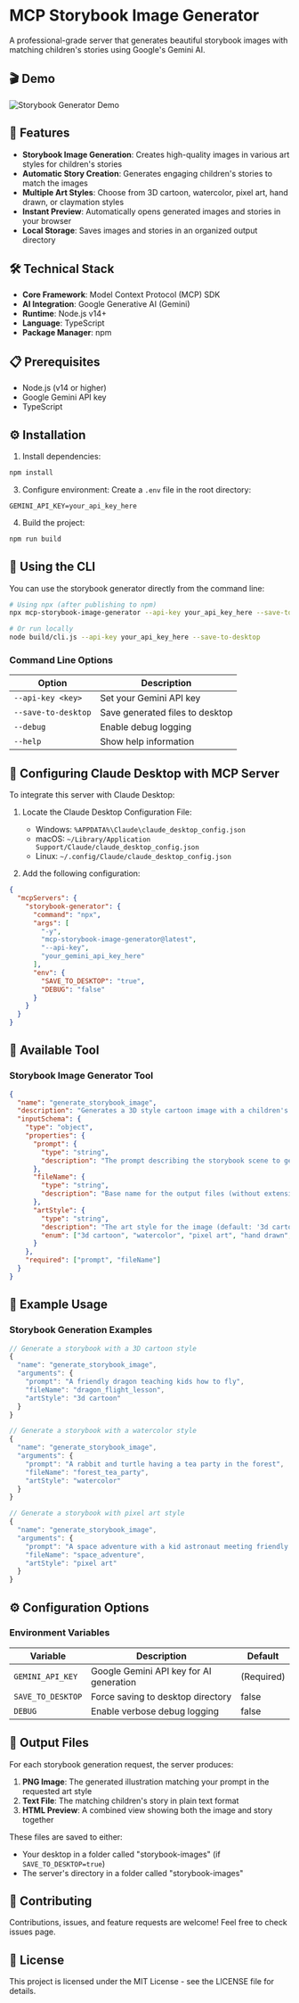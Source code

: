 # MCP Storybook Image Generator

A professional-grade server that generates beautiful storybook images with matching children's stories using Google's Gemini AI.

## 🎬 Demo

![Storybook Generator Demo](video/1.gif)

## 🌟 Features

- **Storybook Image Generation**: Creates high-quality images in various art styles for children's stories
- **Automatic Story Creation**: Generates engaging children's stories to match the images
- **Multiple Art Styles**: Choose from 3D cartoon, watercolor, pixel art, hand drawn, or claymation styles
- **Instant Preview**: Automatically opens generated images and stories in your browser
- **Local Storage**: Saves images and stories in an organized output directory

## 🛠️ Technical Stack

- **Core Framework**: Model Context Protocol (MCP) SDK
- **AI Integration**: Google Generative AI (Gemini)
- **Runtime**: Node.js v14+
- **Language**: TypeScript
- **Package Manager**: npm

## 📋 Prerequisites

- Node.js (v14 or higher)
- Google Gemini API key
- TypeScript

## ⚙️ Installation

1. Install dependencies:
```bash
npm install
```

3. Configure environment:
Create a `.env` file in the root directory:
```env
GEMINI_API_KEY=your_api_key_here
```

4. Build the project:
```bash
npm run build
```

## 🚀 Using the CLI

You can use the storybook generator directly from the command line:

```bash
# Using npx (after publishing to npm)
npx mcp-storybook-image-generator --api-key your_api_key_here --save-to-desktop

# Or run locally
node build/cli.js --api-key your_api_key_here --save-to-desktop
```

### Command Line Options

| Option | Description |
|--------|-------------|
| `--api-key <key>` | Set your Gemini API key |
| `--save-to-desktop` | Save generated files to desktop |
| `--debug` | Enable debug logging |
| `--help` | Show help information |

## 🔧 Configuring Claude Desktop with MCP Server

To integrate this server with Claude Desktop:

1. Locate the Claude Desktop Configuration File:
   - Windows: `%APPDATA%\Claude\claude_desktop_config.json`
   - macOS: `~/Library/Application Support/Claude/claude_desktop_config.json`
   - Linux: `~/.config/Claude/claude_desktop_config.json`

2. Add the following configuration:

```json
{
  "mcpServers": {
    "storybook-generator": {
      "command": "npx",
      "args": [
        "-y",
        "mcp-storybook-image-generator@latest",
        "--api-key",
        "your_gemini_api_key_here"
      ],
      "env": {
        "SAVE_TO_DESKTOP": "true",
        "DEBUG": "false"
      }
    }
  }
}
```

## 🚀 Available Tool

### Storybook Image Generator Tool

```json
{
  "name": "generate_storybook_image",
  "description": "Generates a 3D style cartoon image with a children's story based on the given prompt",
  "inputSchema": {
    "type": "object",
    "properties": {
      "prompt": {
        "type": "string",
        "description": "The prompt describing the storybook scene to generate"
      },
      "fileName": {
        "type": "string",
        "description": "Base name for the output files (without extension)"
      },
      "artStyle": {
        "type": "string",
        "description": "The art style for the image (default: '3d cartoon')",
        "enum": ["3d cartoon", "watercolor", "pixel art", "hand drawn", "claymation"]
      }
    },
    "required": ["prompt", "fileName"]
  }
}
```

## 📄 Example Usage

### Storybook Generation Examples

```javascript
// Generate a storybook with a 3D cartoon style
{
  "name": "generate_storybook_image",
  "arguments": {
    "prompt": "A friendly dragon teaching kids how to fly",
    "fileName": "dragon_flight_lesson",
    "artStyle": "3d cartoon"
  }
}

// Generate a storybook with a watercolor style
{
  "name": "generate_storybook_image",
  "arguments": {
    "prompt": "A rabbit and turtle having a tea party in the forest",
    "fileName": "forest_tea_party",
    "artStyle": "watercolor"
  }
}

// Generate a storybook with pixel art style
{
  "name": "generate_storybook_image",
  "arguments": {
    "prompt": "A space adventure with a kid astronaut meeting friendly aliens",
    "fileName": "space_adventure",
    "artStyle": "pixel art"
  }
}
```

## ⚙️ Configuration Options

### Environment Variables

| Variable | Description | Default |
|----------|-------------|---------|
| `GEMINI_API_KEY` | Google Gemini API key for AI generation | (Required) |
| `SAVE_TO_DESKTOP` | Force saving to desktop directory | false |
| `DEBUG` | Enable verbose debug logging | false |

## 📝 Output Files

For each storybook generation request, the server produces:

1. **PNG Image**: The generated illustration matching your prompt in the requested art style
2. **Text File**: The matching children's story in plain text format
3. **HTML Preview**: A combined view showing both the image and story together

These files are saved to either:
- Your desktop in a folder called "storybook-images" (if `SAVE_TO_DESKTOP=true`)
- The server's directory in a folder called "storybook-images"

## 🤝 Contributing

Contributions, issues, and feature requests are welcome! Feel free to check issues page.

## 📄 License

This project is licensed under the MIT License - see the LICENSE file for details.

